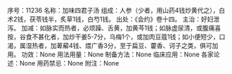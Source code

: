 序号：11236
名称：加味四君子汤
组成：人参（少者，用山药4钱炒黄代之），白术2钱，茯苓钱半，炙草1钱，白芍1钱。
出处：《会约》卷十四。
主治：好妇泄泻。
加减：如脉实而热者，必烦躁、舌黄，加黄芩1钱；如脉虚尿清，或腹痛喜按，谷食不甚化者，加炒干姜5-7分，乌梅1个，或加肉豆蔻1钱；如小便短少，口渴，属湿热者，加萆薢4钱、煨广香3分，至于扁豆、藿香、诃子之类，俱可加用。
功效：None
用法用量：None
制备方法：None
临床应用：None
各家论述：None
用药禁忌：None
附注：None

